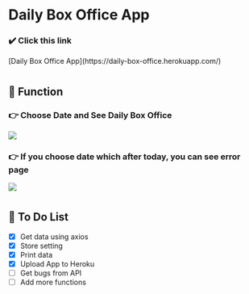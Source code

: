 # Daily Box Office App

<h3>✔️ Click this link</h3>
[Daily Box Office App](https://daily-box-office.herokuapp.com/)
<br/>

# <h2>🎥 Function</h2>

<h3>👉 Choose Date and See Daily Box Office</h3>
<img src="https://user-images.githubusercontent.com/50460114/75880438-9ea97b00-5e60-11ea-8e5b-284dbfd23019.png" />

<h3>👉 If you choose date which after today, you can see error page</h3>
<img src="https://user-images.githubusercontent.com/50460114/75880676-12e41e80-5e61-11ea-9c68-91b3ecef2b0c.png"/>

# <h2>🎥 To Do List</h2>

- [x] Get data using axios
- [x] Store setting
- [x] Print data
- [x] Upload App to Heroku
- [ ] Get bugs from API
- [ ] Add more functions
